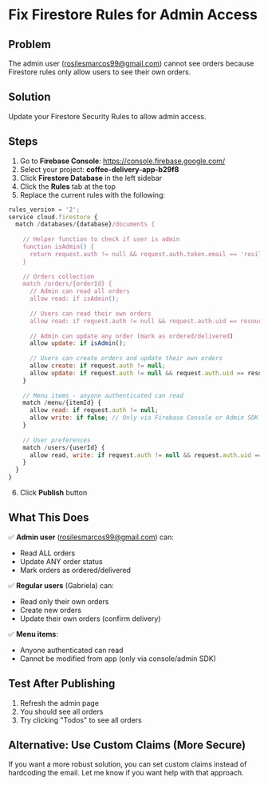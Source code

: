 # Fix Firestore Rules for Admin Access

## Problem
The admin user (rosilesmarcos99@gmail.com) cannot see orders because Firestore rules only allow users to see their own orders.

## Solution
Update your Firestore Security Rules to allow admin access.

## Steps

1. Go to **Firebase Console**: https://console.firebase.google.com/
2. Select your project: **coffee-delivery-app-b29f8**
3. Click **Firestore Database** in the left sidebar
4. Click the **Rules** tab at the top
5. Replace the current rules with the following:

```javascript
rules_version = '2';
service cloud.firestore {
  match /databases/{database}/documents {
    
    // Helper function to check if user is admin
    function isAdmin() {
      return request.auth != null && request.auth.token.email == 'rosilesmarcos99@gmail.com';
    }
    
    // Orders collection
    match /orders/{orderId} {
      // Admin can read all orders
      allow read: if isAdmin();
      
      // Users can read their own orders
      allow read: if request.auth != null && request.auth.uid == resource.data.userId;
      
      // Admin can update any order (mark as ordered/delivered)
      allow update: if isAdmin();
      
      // Users can create orders and update their own orders
      allow create: if request.auth != null;
      allow update: if request.auth != null && request.auth.uid == resource.data.userId;
    }
    
    // Menu items - anyone authenticated can read
    match /menu/{itemId} {
      allow read: if request.auth != null;
      allow write: if false; // Only via Firebase Console or Admin SDK
    }
    
    // User preferences
    match /users/{userId} {
      allow read, write: if request.auth != null && request.auth.uid == userId;
    }
  }
}
```

6. Click **Publish** button

## What This Does

✅ **Admin user** (rosilesmarcos99@gmail.com) can:
- Read ALL orders
- Update ANY order status
- Mark orders as ordered/delivered

✅ **Regular users** (Gabriela) can:
- Read only their own orders
- Create new orders
- Update their own orders (confirm delivery)

✅ **Menu items**:
- Anyone authenticated can read
- Cannot be modified from app (only via console/admin SDK)

## Test After Publishing

1. Refresh the admin page
2. You should see all orders
3. Try clicking "Todos" to see all orders

## Alternative: Use Custom Claims (More Secure)

If you want a more robust solution, you can set custom claims instead of hardcoding the email. Let me know if you want help with that approach.
